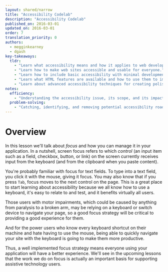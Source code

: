 ```yaml
---
layout: shared/narrow
title: "Accessibility Codelab"
description: "Accessibility Codelab"
published_on: 2016-03-01
updated_on: 2016-03-01
order: 7
translation_priority: 0
authors:
  - megginkearney
  - dgash
key-takeaways:
  tldr: 
    - "Learn what accessibility means and how it applies to web development."
    - "Learn how to make web sites accessible and usable for everyone."
    - "Learn how to include basic accessibility with minimal development impace."
    - "Learn what HTML features are available and how to use them to improve accessibility."
    - "Learn about advanced accessibility techniques for creating polished accessibility experiences."
notes:
  efficiency:
    - "Understanding the accessibility issue, its scope, and its impact can make you a better web developer."
  problem-solving:
    - "Catching, identifying, and removing potential accessibility roadblocks before they happen can improve your development process and reduce maintenance requirements."
---
```


# Overview

In this lesson we'll talk about *focus* and how you can manage it in your application. In a nutshell, screen focus refers to which *control* (an input item such as a field, checkbox, button, or link) on the screen currently receives input from the keyboard (and from the clipboard when you paste content).

You're probably familiar with focus for text fields. To type into a text field, you click it with the mouse, giving it focus. You may also know that if you press `Tab`, focus moves to the next control on the page. This is a great place to start learning about accessibility because we all know how to use a keyboard, it's easy to relate to and test, and it benefits virtually all users. 

Those users with motor impairments, which could be caused by anything from paralysis to a broken arm, may be relying on a keyboard or switch device to navigate your page, so a good focus strategy will be critical to providing a good experience for them.

And for the power users who know every keyboard shortcut on their machine and hate having to use the mouse, being able to quickly navigate your site with the keyboard is going to make them more productive.

Thus, a well implemented focus strategy means everyone using your application will have a better experience. We'll see in the upcoming lessons that the work we do on focus is actually an important basis for supporting assistive technology users.
